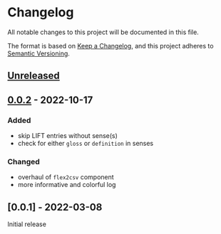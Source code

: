 # Changelog
All notable changes to this project will be documented in this file.

The format is based on [Keep a Changelog](https://keepachangelog.com/en/1.0.0/),
and this project adheres to [Semantic Versioning](https://semver.org/spec/v2.0.0.html).

## [Unreleased]

## [0.0.2] - 2022-10-17

### Added
* skip LIFT entries without sense(s)
* check for either `gloss` or `definition` in senses

### Changed
* overhaul of `flex2csv` component
* more informative and colorful log

## [0.0.1] - 2022-03-08

Initial release

[Unreleased]: https://github.com/fmatter/cldflex/compare/0.0.2...HEAD
[0.0.2]: https://github.com/fmatter/cldflex/compare/0.0.1...0.0.2
